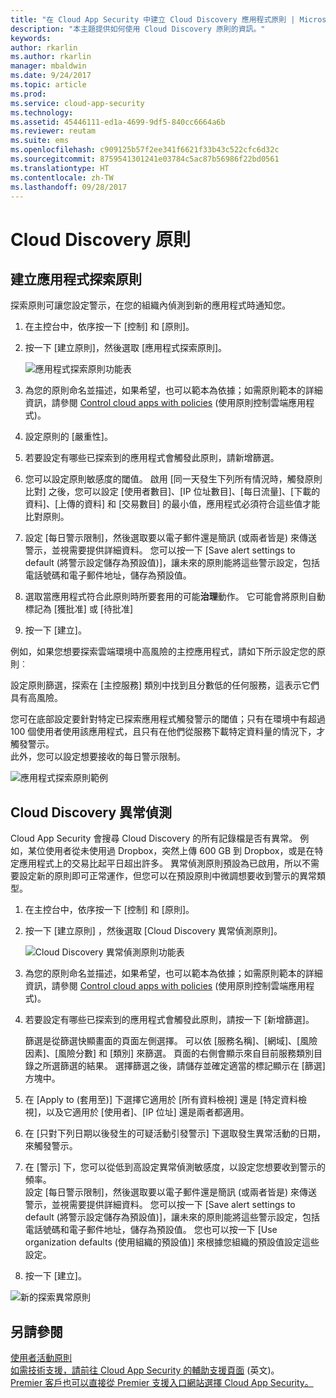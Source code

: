```yaml
---
title: "在 Cloud App Security 中建立 Cloud Discovery 應用程式原則 | Microsoft Docs"
description: "本主題提供如何使用 Cloud Discovery 原則的資訊。"
keywords: 
author: rkarlin
ms.author: rkarlin
manager: mbaldwin
ms.date: 9/24/2017
ms.topic: article
ms.prod: 
ms.service: cloud-app-security
ms.technology: 
ms.assetid: 45446111-ed1a-4699-9df5-840cc6664a6b
ms.reviewer: reutam
ms.suite: ems
ms.openlocfilehash: c909125b57f2ee341f6621f33b43c522cfc6d32c
ms.sourcegitcommit: 8759541301241e03784c5ac87b56986f22bd0561
ms.translationtype: HT
ms.contentlocale: zh-TW
ms.lasthandoff: 09/28/2017
---
```

# <a name="cloud-discovery-policies"></a>Cloud Discovery 原則
    
## <a name="creating-an-app-discovery-policy"></a>建立應用程式探索原則  
探索原則可讓您設定警示，在您的組織內偵測到新的應用程式時通知您。  
  
1.  在主控台中，依序按一下 [控制] 和 [原則]。  
  
2.  按一下 [建立原則]，然後選取 [應用程式探索原則]。  
  
     ![應用程式探索原則功能表](./media/app-discovery-policy-menu.png "應用程式探索原則功能表")  
  
3.  為您的原則命名並描述，如果希望，也可以範本為依據；如需原則範本的詳細資訊，請參閱 [Control cloud apps with policies](control-cloud-apps-with-policies.md) (使用原則控制雲端應用程式)。  
  
4.  設定原則的 [嚴重性]。

5. 若要設定有哪些已探索到的應用程式會觸發此原則，請新增篩選。  
  
6.  您可以設定原則敏感度的閾值。 啟用 [同一天發生下列所有情況時，觸發原則比對] 之後，您可以設定 [使用者數目]、[IP 位址數目]、[每日流量]、[下載的資料]、[上傳的資料] 和 [交易數目] 的最小值，應用程式必須符合這些值才能比對原則。  
  
7.  設定 [每日警示限制]，然後選取要以電子郵件還是簡訊 (或兩者皆是) 來傳送警示，並視需要提供詳細資料。 您可以按一下 [Save alert settings to default (將警示設定儲存為預設值)]，讓未來的原則能將這些警示設定，包括電話號碼和電子郵件地址，儲存為預設值。  
  
8. 選取當應用程式符合此原則時所要套用的可能**治理**動作。 它可能會將原則自動標記為 [獲批准] 或 [待批准] 

8.  按一下 [建立]。  
  
例如，如果您想要探索雲端環境中高風險的主控應用程式，請如下所示設定您的原則︰  
  
設定原則篩選，探索在 [主控服務] 類別中找到且分數低的任何服務，這表示它們具有高風險。   
   
您可在底部設定要針對特定已探索應用程式觸發警示的閾值；只有在環境中有超過 100 個使用者使用該應用程式，且只有在他們從服務下載特定資料量的情況下，才觸發警示。   
此外，您可以設定想要接收的每日警示限制。  
  
![應用程式探索原則範例](./media/app-discovery-policy-example.png "應用程式探索原則範例")  
  
## <a name="cloud-discovery-anomaly-detection"></a>Cloud Discovery 異常偵測  
Cloud App Security 會搜尋 Cloud Discovery 的所有記錄檔是否有異常。 例如，某位使用者從未使用過 Dropbox，突然上傳 600 GB 到 Dropbox，或是在特定應用程式上的交易比起平日超出許多。 異常偵測原則預設為已啟用，所以不需要設定新的原則即可正常運作，但您可以在預設原則中微調想要收到警示的異常類型。  
  
1.  在主控台中，依序按一下 [控制] 和 [原則]。  
  
2.  按一下 [建立原則] ，然後選取 [Cloud Discovery 異常偵測原則]。  
  
     ![Cloud Discovery 異常偵測原則功能表](./media/cloud-discovery-anomaly-detection-policy-menu.png "Cloud Discovery 異常偵測原則功能表")  
  
3.  為您的原則命名並描述，如果希望，也可以範本為依據；如需原則範本的詳細資訊，請參閱 [Control cloud apps with policies](control-cloud-apps-with-policies.md) (使用原則控制雲端應用程式)。  
  
4.  若要設定有哪些已探索到的應用程式會觸發此原則，請按一下 [新增篩選]。  
  
     篩選是從篩選快顯畫面的頁面左側選擇。 可以依 [服務名稱]、[網域]、[風險因素]、[風險分數] 和 [類別] 來篩選。 頁面的右側會顯示來自目前服務類別目錄之所選篩選的結果。 選擇篩選之後，請儲存並確定適當的標記顯示在 [篩選] 方塊中。  
  
5.  在 [Apply to (套用至)] 下選擇它適用於 [所有資料檢視] 還是 [特定資料檢視]，以及它適用於 [使用者]、[IP 位址] 還是兩者都適用。  
  
6.  在 [只對下列日期以後發生的可疑活動引發警示] 下選取發生異常活動的日期，來觸發警示。  
  
7.  在 [警示] 下，您可以從低到高設定異常偵測敏感度，以設定您想要收到警示的頻率。  
設定 [每日警示限制]，然後選取要以電子郵件還是簡訊 (或兩者皆是) 來傳送警示，並視需要提供詳細資料。 您可以按一下 [Save alert settings to default (將警示設定儲存為預設值)]，讓未來的原則能將這些警示設定，包括電話號碼和電子郵件地址，儲存為預設值。 您也可以按一下 [Use organization defaults (使用組織的預設值)] 來根據您組織的預設值設定這些設定。  
  
9. 按一下 [建立]。  
  
![新的探索異常原則](./media/new-discovery-anomaly-policy.png "新的探索異常原則")  
  
## <a name="see-also"></a>另請參閱  
[使用者活動原則](user-activity-policies.md)   
[如需技術支援，請前往 Cloud App Security 的輔助支援頁面](http://support.microsoft.com/oas/default.aspx?prid=16031)  \(英文\)。  
[Premier 客戶也可以直接從 Premier 支援入口網站選擇 Cloud App Security。](https://premier.microsoft.com/)  
  
  